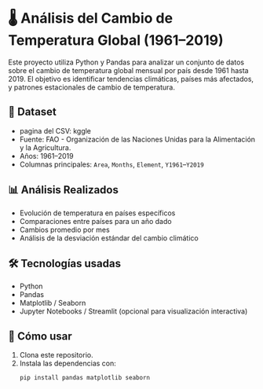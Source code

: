 # 🌡️ Análisis del Cambio de Temperatura Global (1961–2019)

Este proyecto utiliza Python y Pandas para analizar un conjunto de datos sobre el cambio de temperatura global mensual por país desde 1961 hasta 2019. El objetivo es identificar tendencias climáticas, países más afectados, y patrones estacionales de cambio de temperatura.

## 📁 Dataset
- pagina del CSV: kggle
- Fuente: FAO - Organización de las Naciones Unidas para la Alimentación y la Agricultura.
- Años: 1961–2019
- Columnas principales: `Area`, `Months`, `Element`, `Y1961`–`Y2019`

## 📊 Análisis Realizados

- Evolución de temperatura en países específicos
- Comparaciones entre países para un año dado
- Cambios promedio por mes
- Análisis de la desviación estándar del cambio climático

## 🛠️ Tecnologías usadas

- Python
- Pandas
- Matplotlib / Seaborn
- Jupyter Notebooks / Streamlit (opcional para visualización interactiva)

## 🚀 Cómo usar

1. Clona este repositorio.
2. Instala las dependencias con:
   ```bash
   pip install pandas matplotlib seaborn
